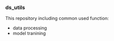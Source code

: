 ### ds_utils  
This repository including common used function:  
- data processing  
- model tranining  
   
